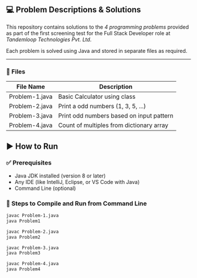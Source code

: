 ## 💻 Problem Descriptions & Solutions

This repository contains solutions to the *4 programming problems* provided as part of the first screening test for the Full Stack Developer role at *Tandemloop Technologies Pvt. Ltd*.

Each problem is solved using Java and stored in separate files as required.

---

### 📁 Files

| File Name       | Description                                |
|------------------|--------------------------------------------|
| Problem-1.java | Basic Calculator using class               |
| Problem-2.java | Print a odd numbers (1, 3, 5, ...)       |
| Problem-3.java | Print odd numbers based on input pattern   |
| Problem-4.java | Count of multiples from dictionary array   |

## ▶ How to Run

### ✅ Prerequisites
- Java JDK installed (version 8 or later)
- Any IDE (like IntelliJ, Eclipse, or VS Code with Java)
- Command Line (optional)

### 📌 Steps to Compile and Run from Command Line

```bash
javac Problem-1.java
java Problem1

javac Problem-2.java
java Problem2

javac Problem-3.java
java Problem3

javac Problem-4.java
java Problem4

